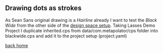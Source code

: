 ## Drawing dots as strokes


As Sean Sans original drawing is a *Hairline* already I want to test the *Black Wide* from the other side of the [design space setup](http://metapolator.github.io/sean/). Taking Lasses Demo Project I duplicate inherited.cps from data/com.metapolator/cps folder into blackwide.cps and add it to the project setup (project.yaml)


[back home](https://github.com/metapolator/sean)





















